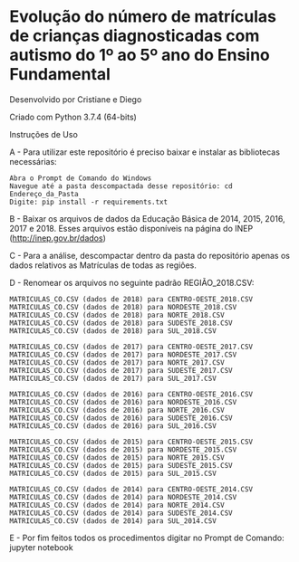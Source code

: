 # Evolução do número de matrículas de crianças diagnosticadas com autismo do 1º ao 5º ano do Ensino Fundamental

Desenvolvido por Cristiane e Diego

Criado com Python 3.7.4 (64-bits)

Instruções de Uso

A - Para utilizar este repositório é preciso baixar e instalar as bibliotecas necessárias:

    Abra o Prompt de Comando do Windows
    Navegue até a pasta descompactada desse repositório: cd Endereço_da_Pasta
    Digite: pip install -r requirements.txt 

B - Baixar os arquivos de dados da Educação Básica de 2014, 2015, 2016, 2017 e 2018. Esses arquivos estão disponíveis na página do INEP (http://inep.gov.br/dados)

C - Para a análise, descompactar dentro da pasta do repositório apenas os dados relativos as Matrículas de todas as regiôes.

D - Renomear os arquivos no seguinte padrão REGIÃO_2018.CSV:

    MATRICULAS_CO.CSV (dados de 2018) para CENTRO-OESTE_2018.CSV
    MATRICULAS_CO.CSV (dados de 2018) para NORDESTE_2018.CSV
    MATRICULAS_CO.CSV (dados de 2018) para NORTE_2018.CSV
    MATRICULAS_CO.CSV (dados de 2018) para SUDESTE_2018.CSV
    MATRICULAS_CO.CSV (dados de 2018) para SUL_2018.CSV
    
    MATRICULAS_CO.CSV (dados de 2017) para CENTRO-OESTE_2017.CSV
    MATRICULAS_CO.CSV (dados de 2017) para NORDESTE_2017.CSV
    MATRICULAS_CO.CSV (dados de 2017) para NORTE_2017.CSV
    MATRICULAS_CO.CSV (dados de 2017) para SUDESTE_2017.CSV
    MATRICULAS_CO.CSV (dados de 2017) para SUL_2017.CSV
    
    MATRICULAS_CO.CSV (dados de 2016) para CENTRO-OESTE_2016.CSV
    MATRICULAS_CO.CSV (dados de 2016) para NORDESTE_2016.CSV
    MATRICULAS_CO.CSV (dados de 2016) para NORTE_2016.CSV
    MATRICULAS_CO.CSV (dados de 2016) para SUDESTE_2016.CSV
    MATRICULAS_CO.CSV (dados de 2016) para SUL_2016.CSV
    
    MATRICULAS_CO.CSV (dados de 2015) para CENTRO-OESTE_2015.CSV
    MATRICULAS_CO.CSV (dados de 2015) para NORDESTE_2015.CSV
    MATRICULAS_CO.CSV (dados de 2015) para NORTE_2015.CSV
    MATRICULAS_CO.CSV (dados de 2015) para SUDESTE_2015.CSV
    MATRICULAS_CO.CSV (dados de 2015) para SUL_2015.CSV
    
    MATRICULAS_CO.CSV (dados de 2014) para CENTRO-OESTE_2014.CSV
    MATRICULAS_CO.CSV (dados de 2014) para NORDESTE_2014.CSV
    MATRICULAS_CO.CSV (dados de 2014) para NORTE_2014.CSV
    MATRICULAS_CO.CSV (dados de 2014) para SUDESTE_2014.CSV
    MATRICULAS_CO.CSV (dados de 2014) para SUL_2014.CSV
    
E - Por fim feitos todos os procedimentos digitar no Prompt de Comando: jupyter notebook
